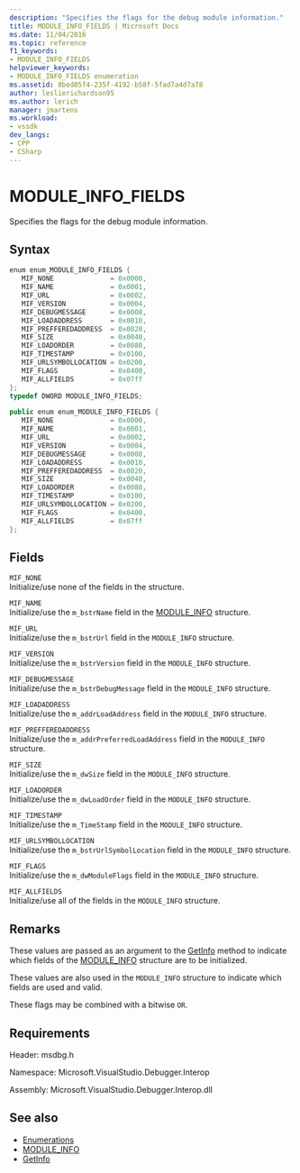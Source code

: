 ```yaml
---
description: "Specifies the flags for the debug module information."
title: MODULE_INFO_FIELDS | Microsoft Docs
ms.date: 11/04/2016
ms.topic: reference
f1_keywords:
- MODULE_INFO_FIELDS
helpviewer_keywords:
- MODULE_INFO_FIELDS enumeration
ms.assetid: 8bed85f4-235f-4192-b58f-5fad7a4d7a78
author: leslierichardson95
ms.author: lerich
manager: jmartens
ms.workload:
- vssdk
dev_langs:
- CPP
- CSharp
---
```

# MODULE_INFO_FIELDS
Specifies the flags for the debug module information.

## Syntax

```cpp
enum enum_MODULE_INFO_FIELDS { 
   MIF_NONE              = 0x0000,
   MIF_NAME              = 0x0001,
   MIF_URL               = 0x0002,
   MIF_VERSION           = 0x0004,
   MIF_DEBUGMESSAGE      = 0x0008,
   MIF_LOADADDRESS       = 0x0010,
   MIF_PREFFEREDADDRESS  = 0x0020,
   MIF_SIZE              = 0x0040,
   MIF_LOADORDER         = 0x0080,
   MIF_TIMESTAMP         = 0x0100,
   MIF_URLSYMBOLLOCATION = 0x0200,
   MIF_FLAGS             = 0x0400,
   MIF_ALLFIELDS         = 0x07ff
};
typedef DWORD MODULE_INFO_FIELDS;
```

```csharp
public enum enum_MODULE_INFO_FIELDS { 
   MIF_NONE              = 0x0000,
   MIF_NAME              = 0x0001,
   MIF_URL               = 0x0002,
   MIF_VERSION           = 0x0004,
   MIF_DEBUGMESSAGE      = 0x0008,
   MIF_LOADADDRESS       = 0x0010,
   MIF_PREFFEREDADDRESS  = 0x0020,
   MIF_SIZE              = 0x0040,
   MIF_LOADORDER         = 0x0080,
   MIF_TIMESTAMP         = 0x0100,
   MIF_URLSYMBOLLOCATION = 0x0200,
   MIF_FLAGS             = 0x0400,
   MIF_ALLFIELDS         = 0x07ff
};
```

## Fields
 `MIF_NONE`\
 Initialize/use none of the fields in the structure.

 `MIF_NAME`\
 Initialize/use the `m_bstrName` field in the [MODULE_INFO](../../../extensibility/debugger/reference/module-info.md) structure.

 `MIF_URL`\
 Initialize/use the `m_bstrUrl` field in the `MODULE_INFO` structure.

 `MIF_VERSION`\
 Initialize/use the `m_bstrVersion` field in the `MODULE_INFO` structure.

 `MIF_DEBUGMESSAGE`\
 Initialize/use the `m_bstrDebugMessage` field in the `MODULE_INFO` structure.

 `MIF_LOADADDRESS`\
 Initialize/use the `m_addrLoadAddress` field in the `MODULE_INFO` structure.

 `MIF_PREFFEREDADDRESS`\
 Initialize/use the `m_addrPreferredLoadAddress` field in the `MODULE_INFO` structure.

 `MIF_SIZE`\
 Initialize/use the `m_dwSize` field in the `MODULE_INFO` structure.

 `MIF_LOADORDER`\
 Initialize/use the `m_dwLoadOrder` field in the `MODULE_INFO` structure.

 `MIF_TIMESTAMP`\
 Initialize/use the `m_TimeStamp` field in the `MODULE_INFO` structure.

 `MIF_URLSYMBOLLOCATION`\
 Initialize/use the `m_bstrUrlSymbolLocation` field in the `MODULE_INFO` structure.

 `MIF_FLAGS`\
 Initialize/use the `m_dwModuleFlags` field in the `MODULE_INFO` structure.

 `MIF_ALLFIELDS`\
 Initialize/use all of the fields in the `MODULE_INFO` structure.

## Remarks
 These values are passed as an argument to the [GetInfo](../../../extensibility/debugger/reference/idebugmodule2-getinfo.md) method to indicate which fields of the [MODULE_INFO](../../../extensibility/debugger/reference/module-info.md) structure are to be initialized.

 These values are also used in the `MODULE_INFO` structure to indicate which fields are used and valid.

 These flags may be combined with a bitwise `OR`.

## Requirements
 Header: msdbg.h

 Namespace: Microsoft.VisualStudio.Debugger.Interop

 Assembly: Microsoft.VisualStudio.Debugger.Interop.dll

## See also
- [Enumerations](../../../extensibility/debugger/reference/enumerations-visual-studio-debugging.md)
- [MODULE_INFO](../../../extensibility/debugger/reference/module-info.md)
- [GetInfo](../../../extensibility/debugger/reference/idebugmodule2-getinfo.md)

